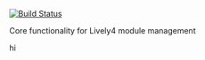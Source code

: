  [![Build Status](https://travis-ci.org/LivelyKernel/lively4-core.svg)](https://travis-ci.org/LivelyKernel/lively4-core)
 
 Core functionality for Lively4 module management

hi